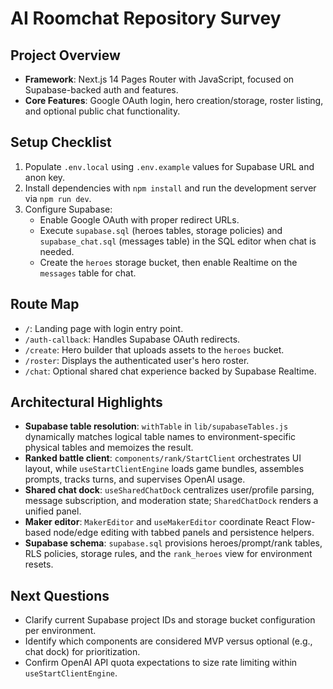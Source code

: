 # AI Roomchat Repository Survey

## Project Overview
- **Framework**: Next.js 14 Pages Router with JavaScript, focused on Supabase-backed auth and features.
- **Core Features**: Google OAuth login, hero creation/storage, roster listing, and optional public chat functionality.

## Setup Checklist
1. Populate `.env.local` using `.env.example` values for Supabase URL and anon key.
2. Install dependencies with `npm install` and run the development server via `npm run dev`.
3. Configure Supabase:
   - Enable Google OAuth with proper redirect URLs.
   - Execute `supabase.sql` (heroes tables, storage policies) and `supabase_chat.sql` (messages table) in the SQL editor when chat is needed.
   - Create the `heroes` storage bucket, then enable Realtime on the `messages` table for chat.

## Route Map
- `/`: Landing page with login entry point.
- `/auth-callback`: Handles Supabase OAuth redirects.
- `/create`: Hero builder that uploads assets to the `heroes` bucket.
- `/roster`: Displays the authenticated user's hero roster.
- `/chat`: Optional shared chat experience backed by Supabase Realtime.

## Architectural Highlights
- **Supabase table resolution**: `withTable` in `lib/supabaseTables.js` dynamically matches logical table names to environment-specific physical tables and memoizes the result.
- **Ranked battle client**: `components/rank/StartClient` orchestrates UI layout, while `useStartClientEngine` loads game bundles, assembles prompts, tracks turns, and supervises OpenAI usage.
- **Shared chat dock**: `useSharedChatDock` centralizes user/profile parsing, message subscription, and moderation state; `SharedChatDock` renders a unified panel.
- **Maker editor**: `MakerEditor` and `useMakerEditor` coordinate React Flow-based node/edge editing with tabbed panels and persistence helpers.
- **Supabase schema**: `supabase.sql` provisions heroes/prompt/rank tables, RLS policies, storage rules, and the `rank_heroes` view for environment resets.

## Next Questions
- Clarify current Supabase project IDs and storage bucket configuration per environment.
- Identify which components are considered MVP versus optional (e.g., chat dock) for prioritization.
- Confirm OpenAI API quota expectations to size rate limiting within `useStartClientEngine`.

